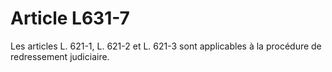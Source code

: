 # Article L631-7

Les articles L. 621-1, L. 621-2 et L. 621-3 sont applicables à la procédure de redressement judiciaire.